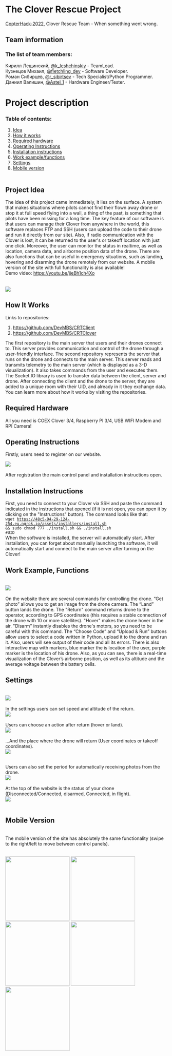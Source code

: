 # The Clover Rescue Project

[CopterHack-2022](copterhack2022.md), 
Clover Rescue Team - When something went wrong.

## Team information

### The list of team members:

Кирилл Лещинский, [@k_leshchinskiy](https://t.me/k_leshchinskiy) - TeamLead.<br/>
Кузнецов Михаил, [@fletchling_dev](https://t.me/fletchling_dev) - Software Developer.<br/>
Роман Сибирцев, [@r_sibirtsev](https://t.me/r_sibirtsev) - Tech Specialist/Python Programmer.<br/>
Даниил Валишин, [@Astel_1](https://t.me/Astel_1) - Hardware Engineer/Tester.

# Project description

### Table of contents:
1.	[Idea](#idea)
2.	[How it works](#hiw)
3.	[Required hardware](#rh)
4.	[Operating Instructions](#oi)
5.	[Installation instructions](#ii)
6.	[Work example/functions](#functions)
7.	[Settings](#settings)
8.	[Mobile version](#mobile)
<br/><br/>
## <a name="idea"></a> Project Idea

The idea of this project came immediately, it lies on the surface. A system that makes situations where pilots cannot find their flown away drone or stop it at full speed flying into a wall, a thing of the past, is something that pilots have been missing for a long time.
The key feature of our software is that users can manage their Clover from anywhere in the world, this software replaces FTP and SSH (users can upload the code to their drone and run it directly from our site). Also, if radio communication with the Clover is lost, it can be returned to the user's or takeoff location with just one click. Moreover, the user can monitor the status in realtime, as well as location, camera data, and airborne position data of the drone. There are also functions that can be useful in emergency situations, such as landing, hovering and disarming the drone remotely from our website. A mobile version of the site with full functionality is also available! 
<br/>
Demo video: https://youtu.be/jjeBh1ch4Xo
<br/><br/><br/>
<img src='https://github.com/DevMBS/CRTClient/raw/main/assets/readme/mockup.png'>

## <a name="hiw"></a> How It Works

Links to repositories:
1.	https://github.com/DevMBS/CRTClient
2.	https://github.com/DevMBS/CRTClover

The first repository is the main server that users and their drones connect to. This server provides communication and control of the drone through a user-friendly interface.
The second repository represents the server that runs on the drone and connects to the main server. This server reads and transmits telemetry to the main server (which is displayed as a 3-D visualization). It also takes commands from the user and executes them.
The Socket.IO library is used to transfer data between the client, server and drone.
After connecting the client and the drone to the server, they are added to a unique room with their UID, and already in it they exchange data.
You can learn more about how it works by visiting the repositories.

## <a name="rh"></a> Required Hardware

All you need is COEX Clover 3/4, Raspberry PI 3/4, USB WIFI Modem and RPI Camera!

## <a name="oi"></a> Operating Instructions

Firstly, users need to register on our website.

<img src='https://github.com/DevMBS/CRTClient/raw/main/assets/readme/signup.png'><br/><br/>
After registration the main control panel and installation instructions open.

## <a name="ii"></a> Installation Instructions

First, you need to connect to your Clover via SSH and paste the command indicated in the instructions that opened (if it is not open, you can open it by clicking on the "Instructions" button). The command looks like that:<br/>
<code>wget https://48c5-94-29-124-254.eu.ngrok.io/assets/installers/install.sh && sudo chmod 777 ./install.sh && ./install.sh #UID</code><br/>
When the software is installed, the server will automatically start. After installation, you can forget about manually launching the software, it will automatically start and connect to the main server after turning on the Сlover!

## <a name="functions"></a> Work Example, Functions
<br/>
<img src='https://github.com/DevMBS/CRTClient/raw/main/assets/readme/main.png'><br/><br/>
On the website there are several commands for controlling the drone. “Get photo” allows you to get an image from the drone camera. The “Land” button lands the drone. The "Return" command returns drone to the operator, according to GPS coordinates (this requires a stable connection of the drone with 10 or more satellites). "Hover" makes the drone hover in the air. "Disarm" instantly disables the drone's motors, so you need to be careful with this command. The “Choose Code” and “Upload & Run” buttons allow users to select a code written in Python, upload it to the drone and run it. Also, users will see output of their code and all its errors. There is also interactive map with markers, blue marker the is location of the user, purple marker is the location of his drone. Also, as you can see, there is a real-time visualization of the Clover’s airborne position, as well as its altitude and the average voltage between the battery cells.

## <a name="settings"></a> Settings
<br/>
<img src='https://github.com/DevMBS/CRTClient/raw/main/assets/readme/allsettings.png'><br/><br/>
In the settings users can set speed and altitude of the return.<br/>
<img src='https://github.com/DevMBS/CRTClient/raw/main/assets/readme/s1.png'><br/><br/>
Users can choose an action after return (hover or land).<br/>
<img src='https://github.com/DevMBS/CRTClient/raw/main/assets/readme/s2.png'><br/><br/>
...And the place where the drone will return (User coordinates or takeoff coordinates).<br/>
<img src='https://github.com/DevMBS/CRTClient/raw/main/assets/readme/s3.png'><br/><br/>

Users can also set the period for automatically receiving photos from the drone. <br/>
<img src='https://github.com/DevMBS/CRTClient/raw/main/assets/readme/s4.png'><br/><br/>
At the top of the website is the status of your drone (Disconnected/Connected, disarmed, Connected, in flight).<br/>
<img src='https://github.com/DevMBS/CRTClient/raw/main/assets/readme/status.png'><br/><br/>

## <a name="mobile"></a> Mobile Version
<br/>
The mobile version of the site has absolutely the same functionality (swipe to the right/left to move between control panels).<br/><br/>
<p float = "left">
<img src='https://github.com/DevMBS/CRTClient/raw/main/assets/readme/m1.jpg' width= '200px'>
<img src='https://github.com/DevMBS/CRTClient/raw/main/assets/readme/m2.jpg' width= '200px'>
<img src='https://github.com/DevMBS/CRTClient/raw/main/assets/readme/m3.jpg' width= '200px'>
<img src='https://github.com/DevMBS/CRTClient/raw/main/assets/readme/m4.jpg' width= '200px'>
<img src='https://github.com/DevMBS/CRTClient/raw/main/assets/readme/m5.jpg' width= '200px'>
</p>
